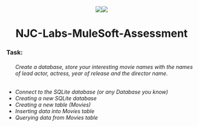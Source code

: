 <div align="center" ><img src="https://img.shields.io/badge/Python-FFD43B?style=for-the-badge&logo=python&logoColor=darkgreen"><img src="https://img.shields.io/badge/SQLite-07405E?style=for-the-badge&logo=sqlite&logoColor=white"></div>
<h1 align="center">NJC-Labs-MuleSoft-Assessment</h1>
<h3>Task:</h3>
<ul><h6>Create a database, store your interesting movie names with the names of lead actor, actress, year of release and the director name.<h6>
      <li>Connect to the SQLite database (or any Database you know)</li>
      <li>Creating a new SQLite database </li>
      <li>Creating a new table (Movies)</li>
      <li>Inserting data into Movies table</li>
   <li>Querying data from Movies table </li> </ul>
